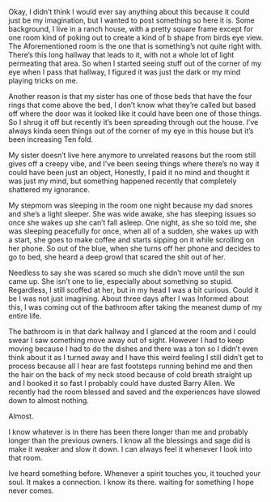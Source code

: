 Okay, I didn’t think I would ever say anything about this because it could just be my imagination, but I wanted to post something so here it is. Some background, I live in a ranch house, with a pretty square frame except for one room kind of poking out to create a kind of b shape from birds eye view. The Aforementioned room is the one that is something’s not quite right with. There’s this long hallway that leads to it, with not a whole lot of light permeating that area. So when I started  seeing stuff out of the corner of my eye when I pass that hallway, I figured it was just the dark or my mind playing tricks on me. 

Another reason is that my sister has one of those beds that have the four rings that come above the bed,  I don’t know what they’re called but based off where the door was it looked like it could have been one of those things. So I shrug it off but recently it’s been spreading through out the house. I’ve always kinda seen things out of the corner of my eye in this house but it’s been increasing Ten fold. 

My sister doesn’t live here anymore to unrelated reasons but the room still gives off a creepy vibe, and I’ve been seeing things where there’s no way it could have been just an object, Honestly, I paid it no mind and thought it was just my mind, but something happened recently that completely shattered my ignorance. 

My stepmom was sleeping in the room one night because my dad snores and she’s a light sleeper. She was wide awake, she has sleeping issues so once she wakes up she can’t fall asleep. One night, as she so told me, she was sleeping peacefully for once, when all of a sudden, she wakes up with a start, she goes to make coffee and starts sipping on it while scrolling on her phone. So out of the blue, when she turns off her phone and decides to go to bed, she heard a deep growl that scared the shit out of her. 

Needless to say she was scared so much she didn’t move until the sun came up. She isn’t one to lie, especially about something so stupid. Regardless,   I still scoffed at her, but in my head I was a bit curious. Could it be I was not just imagining. About three days after I was Informed about this, I was coming out of the bathroom after taking the meanest dump of my entire life. 

The bathroom is in that dark hallway and I glanced at the room and I could swear I saw something move away out of sight. However I had to keep moving because I had to do the dishes and there was a ton so I didn’t even think about it as I turned away and I have this weird feeling I still didn’t get to process because all I hear are fast footsteps running behind me and then the hair on the back of my neck stood because of cold breath straight up and I booked it so fast I probably could have dusted Barry Allen. We recently had the room blessed and saved and the experiences have slowed down to almost nothing. 

Almost.

I know whatever is in there has been there longer than me and probably longer than the previous owners. I know all the blessings and sage did is make it weaker and slow it down. I can always feel it whenever I look into that room. 

Ive heard something before. Whenever a spirit touches you, it touched your soul. It makes a connection. I know its there. waiting for something I hope never comes.